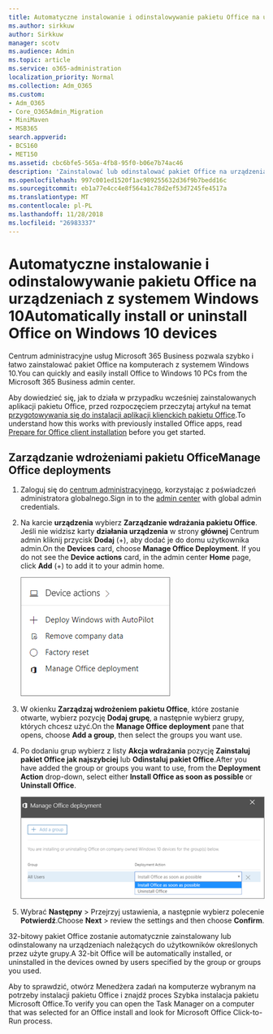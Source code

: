 ```yaml
---
title: Automatyczne instalowanie i odinstalowywanie pakietu Office na urządzeniach z systemem Windows 10
ms.author: sirkkuw
author: Sirkkuw
manager: scotv
ms.audience: Admin
ms.topic: article
ms.service: o365-administration
localization_priority: Normal
ms.collection: Adm_O365
ms.custom:
- Adm_O365
- Core_O365Admin_Migration
- MiniMaven
- MSB365
search.appverid:
- BCS160
- MET150
ms.assetid: cbc6bfe5-565a-4fb8-95f0-b06e7b74ac46
description: 'Zainstalować lub odinstalować pakiet Office na urządzeniach Windows 10 z Centrum administracyjnego Microsoft 365 Business. '
ms.openlocfilehash: 997c001ed1520f1ac989255632d36f9b7bedd16c
ms.sourcegitcommit: eb1a77e4cc4e8f564a1c78d2ef53d7245fe4517a
ms.translationtype: MT
ms.contentlocale: pl-PL
ms.lasthandoff: 11/28/2018
ms.locfileid: "26983337"
---
```

# <a name="automatically-install-or-uninstall-office-on-windows-10-devices"></a><span data-ttu-id="3f83c-103">Automatyczne instalowanie i odinstalowywanie pakietu Office na urządzeniach z systemem Windows 10</span><span class="sxs-lookup"><span data-stu-id="3f83c-103">Automatically install or uninstall Office on Windows 10 devices</span></span>

<span data-ttu-id="3f83c-104">Centrum administracyjne usług Microsoft 365 Business pozwala szybko i łatwo zainstalować pakiet Office na komputerach z systemem Windows 10.</span><span class="sxs-lookup"><span data-stu-id="3f83c-104">You can quickly and easily install Office to Windows 10 PCs from the Microsoft 365 Business admin center.</span></span>
  
<span data-ttu-id="3f83c-105">Aby dowiedzieć się, jak to działa w przypadku wcześniej zainstalowanych aplikacji pakietu Office, przed rozpoczęciem przeczytaj artykuł na temat [przygotowywania się do instalacji aplikacji klienckich pakietu Office](prepare-for-office-client-deployment.md).</span><span class="sxs-lookup"><span data-stu-id="3f83c-105">To understand how this works with previously installed Office apps, read [Prepare for Office client installation](prepare-for-office-client-deployment.md) before you get started.</span></span> 
  
## <a name="manage-office-deployments"></a><span data-ttu-id="3f83c-106">Zarządzanie wdrożeniami pakietu Office</span><span class="sxs-lookup"><span data-stu-id="3f83c-106">Manage Office deployments</span></span>

1. <span data-ttu-id="3f83c-107">Zaloguj się do [centrum administracyjnego](https://aka.ms/bcsportal), korzystając z poświadczeń administratora globalnego.</span><span class="sxs-lookup"><span data-stu-id="3f83c-107">Sign in to the [admin center](https://aka.ms/bcsportal) with global admin credentials.</span></span> 
    
2. <span data-ttu-id="3f83c-p101">Na karcie **urządzenia** wybierz **Zarządzanie wdrażania pakietu Office**.    Jeśli nie widzisz karty **działania urządzenia** w strony **głównej** Centrum admin kliknij przycisk **Dodaj** (+), aby dodać je do domu użytkownika admin.</span><span class="sxs-lookup"><span data-stu-id="3f83c-p101">On the **Devices** card, choose **Manage Office Deployment**.    If you do not see the **Device actions** card, in the admin center **Home** page, click **Add** (+) to add it to your admin home.</span></span>
    
    ![Screenshot of the Devices card in the admin center](media/9982e784-dbf9-4a76-a159-bb3e2e5aa23f.png)
  
3. <span data-ttu-id="3f83c-111">W okienku **Zarządzaj wdrożeniem pakietu Office**, które zostanie otwarte, wybierz pozycję **Dodaj grupę**, a następnie wybierz grupy, których chcesz użyć.</span><span class="sxs-lookup"><span data-stu-id="3f83c-111">On the **Manage Office deployment** pane that opens, choose **Add a group**, then select the groups you want use.</span></span>
    
4. <span data-ttu-id="3f83c-112">Po dodaniu grup wybierz z listy **Akcja wdrażania** pozycję **Zainstaluj pakiet Office jak najszybciej** lub **Odinstaluj pakiet Office**.</span><span class="sxs-lookup"><span data-stu-id="3f83c-112">After you have added the group or groups you want to use, from the **Deployment Action** drop-down, select either **Install Office as soon as possible** or **Uninstall Office**.</span></span>
    
    ![In the Manage Office deployment pane, choose either Install Office as soon as possible, or Uninstall Office.](media/00f24a61-1848-40c0-b037-78d726c7d757.png)
  
5. <span data-ttu-id="3f83c-114">Wybrać **Następny** \> Przejrzyj ustawienia, a następnie wybierz polecenie **Potwierdź**.</span><span class="sxs-lookup"><span data-stu-id="3f83c-114">Choose **Next** \> review the settings and then choose **Confirm**.</span></span>
    
<span data-ttu-id="3f83c-115">32-bitowy pakiet Office zostanie automatycznie zainstalowany lub odinstalowany na urządzeniach należących do użytkowników określonych przez użyte grupy.</span><span class="sxs-lookup"><span data-stu-id="3f83c-115">A 32-bit Office will be automatically installed, or uninstalled in the devices owned by users specified by the group or groups you used.</span></span>
  
<span data-ttu-id="3f83c-116">Aby to sprawdzić, otwórz Menedżera zadań na komputerze wybranym na potrzeby instalacji pakietu Office i znajdź proces Szybka instalacja pakietu Microsoft Office.</span><span class="sxs-lookup"><span data-stu-id="3f83c-116">To verify you can open the Task Manager on a computer that was selected for an Office install and look for Microsoft Office Click-to-Run process.</span></span>
  


